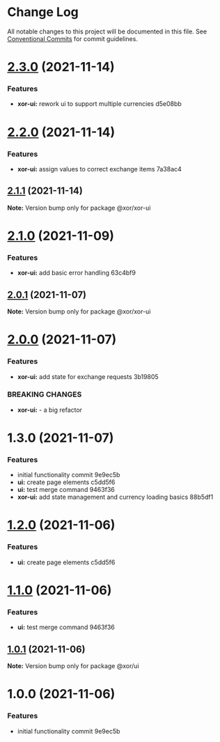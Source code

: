 # Change Log

All notable changes to this project will be documented in this file.
See [Conventional Commits](https://conventionalcommits.org) for commit guidelines.

# [2.3.0](/compare/@xor/xor-ui@2.2.0...@xor/xor-ui@2.3.0) (2021-11-14)


### Features

* **xor-ui:** rework ui to support multiple currencies d5e08bb





# [2.2.0](/compare/@xor/xor-ui@2.1.1...@xor/xor-ui@2.2.0) (2021-11-14)


### Features

* **xor-ui:** assign values to correct exchange items 7a38ac4





## [2.1.1](/compare/@xor/xor-ui@2.1.0...@xor/xor-ui@2.1.1) (2021-11-14)

**Note:** Version bump only for package @xor/xor-ui





# [2.1.0](/compare/@xor/xor-ui@2.0.1...@xor/xor-ui@2.1.0) (2021-11-09)


### Features

* **xor-ui:** add basic error handling 63c4bf9





## [2.0.1](/compare/@xor/xor-ui@2.0.0...@xor/xor-ui@2.0.1) (2021-11-07)

**Note:** Version bump only for package @xor/xor-ui





# [2.0.0](/compare/@xor/xor-ui@1.3.0...@xor/xor-ui@2.0.0) (2021-11-07)


### Features

* **xor-ui:** add state for exchange requests 3b19805


### BREAKING CHANGES

* **xor-ui:** - a big refactor





# 1.3.0 (2021-11-07)


### Features

* initial functionality commit 9e9ec5b
* **ui:** create page elements c5dd5f6
* **ui:** test merge command 9463f36
* **xor-ui:** add state management and currency loading basics 88b5df1





# [1.2.0](/compare/@xor/ui@1.1.0...@xor/ui@1.2.0) (2021-11-06)


### Features

* **ui:** create page elements c5dd5f6





# [1.1.0](/compare/@xor/ui@1.0.1...@xor/ui@1.1.0) (2021-11-06)


### Features

* **ui:** test merge command 9463f36





## [1.0.1](/compare/@xor/ui@1.0.0...@xor/ui@1.0.1) (2021-11-06)

**Note:** Version bump only for package @xor/ui





# 1.0.0 (2021-11-06)


### Features

* initial functionality commit 9e9ec5b
